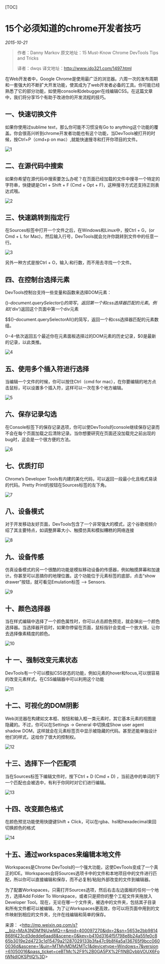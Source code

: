 [TOC]



# 15个必须知道的chrome开发者技巧



*2015-10-21* 

> 作者：Danny Markov
> 原文地址：15 Must-Know Chrome DevTools Tips and Tricks
>
> 译者：dwqs
> 译文地址：http://www.ido321.com/1497.html

在Web开发者中，Google Chrome是使用最广泛的浏览器。六周一次的发布周期和一套强大的不断扩大开发功能，使其成为了web开发者必备的工具。你可能已经熟悉了它的部分功能，如使用console和debugger在线编辑CSS。在这篇文章中，我们将分享15个有助于改进你的开发流程的技巧。

## **一、快速切换文件**

如果你使用过sublime text，那么你可能不习惯没有Go to anything这个功能的覆盖。你会很高兴听到chrome开发者功能也有这个功能，当DevTools被打开的时候，按Ctrl+P（cmd+p on mac）,就能快速搜寻和打开你项目的文件。

![1](image-201710201434/1.gif)





## **二、在源代码中搜索**

如果你希望在源代码中搜索要怎么办呢？在页面已经加载的文件中搜寻一个特定的字符串，快捷键是Ctrl + Shift + F (Cmd + Opt + F)，这种搜寻方式还支持正则表达式哦。

![2](image-201710201434/2.gif)



## **三、快速跳转到指定行**

在Sources标签中打开一个文件之后，在Windows和Linux中，按Ctrl + G，(or Cmd + L for Mac)，然后输入行号，DevTools就会允许你跳转到文件中的任意一行。

![3](image-201710201434/3.gif)



另外一种方式是按Ctrl + O，输入:和行数，而不用去寻找一个文件。

## **四、在控制台选择元素**

DevTools控制台支持一些变量和函数来选择DOM元素：

$()–document.querySelector()的简写，返回第一个和css选择器匹配的元素。例如$(‘div’)返回这个页面中第一个div元素

$$()–document.querySelectorAll()的简写，返回一个和css选择器匹配的元素数组。

$0-$4–依次返回五个最近你在元素面板选择过的DOM元素的历史记录，$0是最新的记录，以此类推。

![4](image-201710201434/4.gif)



## **五、使用多个插入符进行选择**

当编辑一个文件的时候，你可以按住Ctrl（cmd for mac），在你要编辑的地方点击鼠标，可以设置多个插入符，这样可以一次在多个地方编辑。

![5](image-201710201434/5.gif)





## **六、保存记录勾选**

在Console标签下的保存记录选项，你可以使DevTools的console继续保存记录而不会在每个页面加载之后清除记录。当你想要研究在页面还没加载完之前出现的bug时，这会是一个很方便的方法。

![6](image-201710201434/6.gif)





## **七、优质打印**

Chrome’s Developer Tools有内建的美化代码，可以返回一段最小化且格式易读的代码。Pretty Print的按钮在Sources标签的左下角。

![7](image-201710201434/7.gif)



## **八、设备模式**

对于开发移动友好页面，DevTools包含了一个非常强大的模式，这个谷歌视频介绍了其主要特点，如调整屏幕大小、触摸仿真和模拟糟糕的网络连接

![8](image-201710201434/8.jpeg)



## **九、设备传感**

仿真设备模式的另一个很酷的功能是模拟移动设备的传感器，例如触摸屏幕和加速计。你甚至可以恶搞你的地理位置。这个功能位于元素标签的底部，点击“show drawer”按钮，就可看见Emulation标签 --> Sensors.

![9](image-201710201434/9.gif)



## **十、颜色选择器**

当在样式编辑中选择了一个颜色属性时，你可以点击颜色预览，就会弹出一个颜色选择器。当选择器开启时，如果你停留在页面，鼠标指针会变成一个放大镜，让你去选择像素精度的颜色。

![10](image-201710201434/10.gif)





## **十 一、强制改变元素状态**

DevTools有一个可以模拟CSS状态的功能，例如元素的hover和focus,可以很容易的改变元素样式。在CSS编辑器中可以利用这个功能

![11](image-201710201434/11.gif)



## **十二、可视化的DOM阴影**

Web浏览器在构建如文本框、按钮和输入框一类元素时，其它基本元素的视图是隐藏的。不过，你可以在Settings -> General 中切换成Show user agent shadow DOM，这样就会在元素标签页中显示被隐藏的代码。甚至还能单独设计他们的样式，这给你了很大的控制权。

![12](image-201710201434/12.gif)



## **十三、选择下一个匹配项**

当在Sources标签下编辑文件时，按下Ctrl + D (Cmd + D) ，当前选中的单词的下一个匹配也会被选中，有利于你同时对它们进行编辑。

![13](image-201710201434/13.gif)





## **十四、改变颜色格式**

在颜色预览功能使用快捷键Shift + Click，可以在rgba、hsl和hexadecimal来回切换颜色的格式

![14](image-201710201434/14.gif)



## **十五、通过workspaces来编辑本地文件**

Workspaces是Chrome DevTools的一个强大功能，这使DevTools变成了一个真正的IDE。Workspaces会将Sources选项卡中的文件和本地项目中的文件进行匹配，所以你可以直接编辑和保存，而不必复制/粘贴外部改变的文件到编辑器。

为了配置Workspaces，只需打开Sources选项，然后右击左边面板的任何一个地方，选择Add Folder To Worskpace，或者只是把你的整个工程文件夹拖放入Developer Tool。现在，无论在哪一个文件夹，被选中的文件夹，包括其子目录和所有文件都可以被编辑。为了让Workspaces更高效，你可以将页面中用到的文件映射到相应的文件夹，允许在线编辑和简单的保存。

来源： <<http://mp.weixin.qq.com/s?__biz=MzA3NDM1NjUwMQ==&mid=400097270&idx=2&sn=5653e2bb9814868f423cd3dedde6aad8&scene=0&key=b410d3164f5f798e8b24a55fe0c865b3019e2d4723c1d15479a21287029133b3fa47c9b8f4a5a136765f9bcc0600036d&ascene=1&uin=MTMyMDM2MTc1&devicetype=Windows+7&version=61050016&pass_ticket=ceBTMc%2F9%2B0GA5PX%2FfINBDvbbVOUX6FotWNdlOKSPtlQ%3D>> 